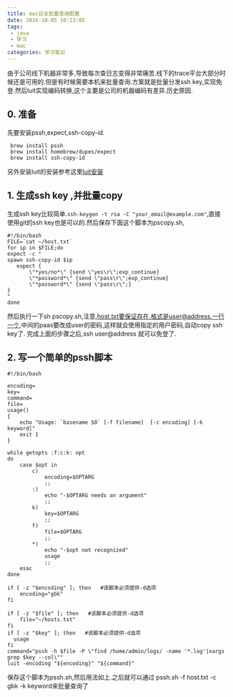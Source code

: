 ```yaml
---
title: mac日志批量查询配置
date: 2016-10-05 10:13:05
tags: 
 - java 
 - 学习 
 - mac
categories: 学习笔记
---
```


由于公司线下机器非常多,导致每次查日志变得非常痛苦.线下的trace平台大部分时候还是可用的.但是有时候需要本机来批量查询.方案就是批量分发ssh key,实现免登.然后luit实现编码转换,这个主要是公司的机器编码有差异.历史原因.


## 0. 准备

   先要安装pssh,expect,ssh-copy-id.
   ````  	
	brew install pssh
	brew install homebrew/dupes/expect
	brew install ssh-copy-id
   ````

   另外安装luit的安装参考这里[luit安装](http://www.jianshu.com/p/69382cb499db)
## 1. 生成ssh key ,并批量copy

   生成ssh key比较简单.`ssh-keygen -t rsa -C "your_email@example.com"`,直接使用git的ssh key也是可以的.然后保存下面这个脚本为pscopy.sh,
 ````
#!/bin/bash
FILE=`cat ~/host.txt`
for ip in $FILE;do
expect -c "
spawn ssh-copy-id $ip
    expect {
        \"*yes/no*\" {send \"yes\r\";exp_continue}
        \"*password*\" {send \"pass\r\";exp_continue}
        \"*password*\" {send \"pass\r\";}
}
"
done

 ````

   然后执行一下sh pscopy.sh,注意,host.txt要保证存在.格式是user@address.一行一个,中间的paas要改成user的密码,这样就会使用指定的用户密码,自动copy ssh key了.
完成上面的步骤之后,ssh user@address 就可以免登了.


## 2. 写一个简单的pssh脚本

````
#!/bin/bash

encoding=
key=
command=
file=
usage()
{
    echo "Usage: `basename $0` [-f filename]  [-c encoding] [-k keyword]"
    exit 1
}

while getopts :f:c:k: opt
do  
    case $opt in
        c)  
            encoding=$OPTARG
            ;;
        :)
            echo "-$OPTARG needs an argument"
            ;;
        k)  
            key=$OPTARG
            ;;
        f)
            file=$OPTARG
            ;;
        *)  
            echo "-$opt not recognized"
            usage
            ;;
    esac
done

if [ -z "$encoding" ]; then   #该脚本必须提供-d选项
    encoding="gbk"
fi

if [ -z "$file" ]; then   #该脚本必须提供-d选项
    file="~/hosts.txt"
fi
if [ -z "$key" ]; then   #该脚本必须提供-d选项
  usage
fi
command="pssh -h $file -P \"find /home/admin/logs/ -name '*.log'|xargs grep $key --col\""
luit -encoding "${encoding}" "${command}"

````

保存这个脚本为pssh.sh,然后用法如上.之后就可以通过 pssh.sh -f host.txt -c gbk -k keyword来批量查询了